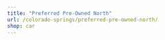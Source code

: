 ```yaml
---
title: "Preferred Pre-Owned North"
url: /colorado-springs/preferred-pre-owned-north/
shop: car
---
```

